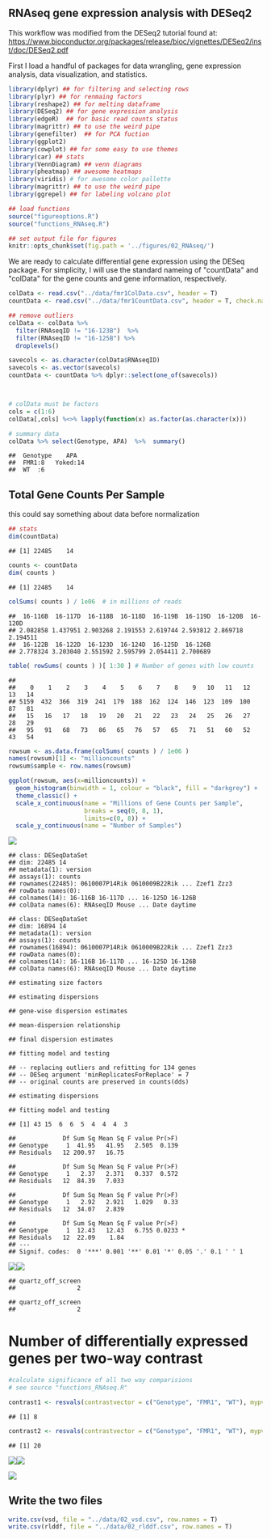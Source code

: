 RNAseq gene expression analysis with DESeq2
-------------------------------------------

This workflow was modified from the DESeq2 tutorial found at: <https://www.bioconductor.org/packages/release/bioc/vignettes/DESeq2/inst/doc/DESeq2.pdf>

First I load a handful of packages for data wrangling, gene expression analysis, data visualization, and statistics.

``` r
library(dplyr) ## for filtering and selecting rows
library(plyr) ## for renmaing factors
library(reshape2) ## for melting dataframe
library(DESeq2) ## for gene expression analysis
library(edgeR)  ## for basic read counts status
library(magrittr) ## to use the weird pipe
library(genefilter)  ## for PCA fuction
library(ggplot2)
library(cowplot) ## for some easy to use themes
library(car) ## stats
library(VennDiagram) ## venn diagrams
library(pheatmap) ## awesome heatmaps
library(viridis) # for awesome color pallette
library(magrittr) ## to use the weird pipe
library(ggrepel) ## for labeling volcano plot

## load functions 
source("figureoptions.R")
source("functions_RNAseq.R")

## set output file for figures 
knitr::opts_chunk$set(fig.path = '../figures/02_RNAseq/')
```

We are ready to calculate differential gene expression using the DESeq package. For simplicity, I will use the standard nameing of "countData" and "colData" for the gene counts and gene information, respectively.

``` r
colData <- read.csv("../data/fmr1ColData.csv", header = T)
countData <- read.csv("../data/fmr1CountData.csv", header = T, check.names = F, row.names = 1)

## remove outliers
colData <- colData %>% 
  filter(RNAseqID != "16-123B")  %>% 
  filter(RNAseqID != "16-125B") %>% 
  droplevels()

savecols <- as.character(colData$RNAseqID) 
savecols <- as.vector(savecols) 
countData <- countData %>% dplyr::select(one_of(savecols)) 



# colData must be factors
cols = c(1:6)
colData[,cols] %<>% lapply(function(x) as.factor(as.character(x)))

# summary data
colData %>% select(Genotype, APA)  %>%  summary()
```

    ##  Genotype    APA    
    ##  FMR1:8   Yoked:14  
    ##  WT  :6

Total Gene Counts Per Sample
----------------------------

this could say something about data before normalization

``` r
## stats
dim(countData)
```

    ## [1] 22485    14

``` r
counts <- countData
dim( counts )
```

    ## [1] 22485    14

``` r
colSums( counts ) / 1e06  # in millions of reads
```

    ##  16-116B  16-117D  16-118B  16-118D  16-119B  16-119D  16-120B  16-120D 
    ## 2.082858 1.437951 2.903268 2.191553 2.619744 2.593812 2.869718 2.194511 
    ##  16-122B  16-122D  16-123D  16-124D  16-125D  16-126B 
    ## 2.778324 3.203040 2.551592 2.595799 2.054411 2.700689

``` r
table( rowSums( counts ) )[ 1:30 ] # Number of genes with low counts
```

    ## 
    ##    0    1    2    3    4    5    6    7    8    9   10   11   12   13   14 
    ## 5159  432  366  319  241  179  188  162  124  146  123  109  100   87   81 
    ##   15   16   17   18   19   20   21   22   23   24   25   26   27   28   29 
    ##   95   91   68   73   86   65   76   57   65   71   51   60   52   43   54

``` r
rowsum <- as.data.frame(colSums( counts ) / 1e06 )
names(rowsum)[1] <- "millioncounts"
rowsum$sample <- row.names(rowsum)

ggplot(rowsum, aes(x=millioncounts)) + 
  geom_histogram(binwidth = 1, colour = "black", fill = "darkgrey") +
  theme_classic() +
  scale_x_continuous(name = "Millions of Gene Counts per Sample",
                     breaks = seq(0, 8, 1),
                     limits=c(0, 8)) +
  scale_y_continuous(name = "Number of Samples")
```

![](../figures/02_RNAseq/totalRNAseqcounts-1.png)

    ## class: DESeqDataSet 
    ## dim: 22485 14 
    ## metadata(1): version
    ## assays(1): counts
    ## rownames(22485): 0610007P14Rik 0610009B22Rik ... Zzef1 Zzz3
    ## rowData names(0):
    ## colnames(14): 16-116B 16-117D ... 16-125D 16-126B
    ## colData names(6): RNAseqID Mouse ... Date daytime

    ## class: DESeqDataSet 
    ## dim: 16894 14 
    ## metadata(1): version
    ## assays(1): counts
    ## rownames(16894): 0610007P14Rik 0610009B22Rik ... Zzef1 Zzz3
    ## rowData names(0):
    ## colnames(14): 16-116B 16-117D ... 16-125D 16-126B
    ## colData names(6): RNAseqID Mouse ... Date daytime

    ## estimating size factors

    ## estimating dispersions

    ## gene-wise dispersion estimates

    ## mean-dispersion relationship

    ## final dispersion estimates

    ## fitting model and testing

    ## -- replacing outliers and refitting for 134 genes
    ## -- DESeq argument 'minReplicatesForReplace' = 7 
    ## -- original counts are preserved in counts(dds)

    ## estimating dispersions

    ## fitting model and testing

    ## [1] 43 15  6  6  5  4  4  4  3

    ##             Df Sum Sq Mean Sq F value Pr(>F)
    ## Genotype     1  41.95   41.95   2.505  0.139
    ## Residuals   12 200.97   16.75

    ##             Df Sum Sq Mean Sq F value Pr(>F)
    ## Genotype     1   2.37   2.371   0.337  0.572
    ## Residuals   12  84.39   7.033

    ##             Df Sum Sq Mean Sq F value Pr(>F)
    ## Genotype     1   2.92   2.921   1.029   0.33
    ## Residuals   12  34.07   2.839

    ##             Df Sum Sq Mean Sq F value Pr(>F)  
    ## Genotype     1  12.43   12.43   6.755 0.0233 *
    ## Residuals   12  22.09    1.84                 
    ## ---
    ## Signif. codes:  0 '***' 0.001 '**' 0.01 '*' 0.05 '.' 0.1 ' ' 1

![](../figures/02_RNAseq/pca-1.png)![](../figures/02_RNAseq/pca-2.png)

    ## quartz_off_screen 
    ##                 2

    ## quartz_off_screen 
    ##                 2

Number of differentially expressed genes per two-way contrast
=============================================================

``` r
#calculate significance of all two way comparisions
# see source "functions_RNAseq.R" 

contrast1 <- resvals(contrastvector = c("Genotype", "FMR1", "WT"), mypval = 0.05) # 4
```

    ## [1] 8

``` r
contrast2 <- resvals(contrastvector = c("Genotype", "FMR1", "WT"), mypval = 0.2) # 31
```

    ## [1] 20

![](../figures/02_RNAseq/heatmap-1.png)![](../figures/02_RNAseq/heatmap-2.png)

![](../figures/02_RNAseq/heatmap05-1.png)

Write the two files
-------------------

``` r
write.csv(vsd, file = "../data/02_vsd.csv", row.names = T)
write.csv(rlddf, file = "../data/02_rlddf.csv", row.names = T)
```
